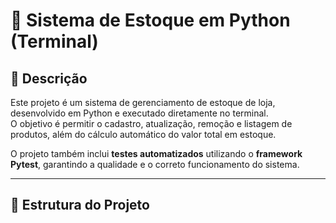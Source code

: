 # 🛒 Sistema de Estoque em Python (Terminal)

## 📖 Descrição

Este projeto é um sistema de gerenciamento de estoque de loja, desenvolvido em Python e executado diretamente no terminal.  
O objetivo é permitir o cadastro, atualização, remoção e listagem de produtos, além do cálculo automático do valor total em estoque.  

O projeto também inclui **testes automatizados** utilizando o **framework Pytest**, garantindo a qualidade e o correto funcionamento do sistema.

---

## 🧱 Estrutura do Projeto

